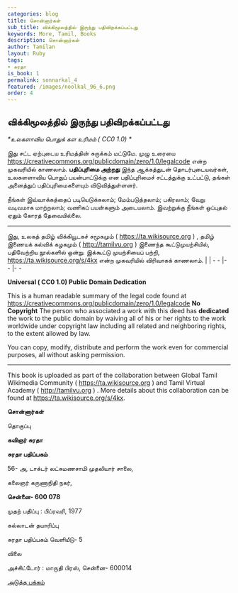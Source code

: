```yaml
---
categories: blog
title: சொன்னார்கள்
sub_title: விக்கிமூலத்தில் இருந்து பதிவிறக்கப்பட்டது
keywords: More, Tamil, Books
description: சொன்னார்கள்
author: Tamilan
layout: Ruby
tags:
- சுரதா
is_book: 1
permalink: sonnarkal_4
featured: /images/noolkal_96_6.png
order: 4
---
```



## விக்கிமூலத்தில் இருந்து பதிவிறக்கப்பட்டது

_*﻿உலகளாவிய பொதுக் கள உரிமம் ( CC0 1.0) *_

இது சட்ட ஏற்புடைய உரிமத்தின் சுருக்கம் மட்டுமே. முழு உரையை https://creativecommons.org/publicdomain/zero/1.0/legalcode என்ற முகவரியில் காணலாம். **பதிப்புரிமை அற்றது** இந்த ஆக்கத்துடன் தொடர்புடையவர்கள், உலகளளாவிய பொதுப் பயன்பாட்டுக்கு என பதிப்புரிமைச் சட்டத்துக்கு உட்பட்டு, தங்கள் அனைத்துப் பதிப்புரிமைகளையும் விடுவித்துள்ளனர்.

நீங்கள் இவ்வாக்கத்தைப் படியெடுக்கலாம்; மேம்படுத்தலாம்; பகிரலாம்; வேறு வடிவமாக மாற்றலாம்; வணிகப் பயன்களும் அடையலாம். இவற்றுக்கு நீங்கள் ஒப்புதல் ஏதும் கோரத் தேவையில்லை.

* * *

இது, உலகத் தமிழ் விக்கியூடகச் சமூகமும் ( https://ta.wikisource.org ) , தமிழ் இணையக் கல்விக் கழகமும் ( http://tamilvu.org ) இணைந்த கூட்டுமுயற்சியில், பதிவேற்றிய நூல்களில் ஒன்று. இக்கூட்டு முயற்சியைப் பற்றி, https://ta.wikisource.org/s/4kx என்ற முகவரியில் விரிவாகக் காணலாம். | | \- - |- - |- -

**Universal ( CC0 1.0) Public Domain Dedication**

This is a human readable summary of the legal code found at https://creativecommons.org/publicdomain/zero/1.0/legalcode **No Copyright** The person who associated a work with this deed has **dedicated** the work to the public domain by waiving all of his or her rights to the work worldwide under copyright law including all related and neighboring rights, to the extent allowed by law.

You can copy, modify, distribute and perform the work even for commercial purposes, all without asking permission.

* * *

This book is uploaded as part of the collaboration between Global Tamil Wikimedia Community ( https://ta.wikisource.org ) and Tamil Virtual Academy ( http://tamilvu.org ) . More details about this collaboration can be found at https://ta.wikisource.org/s/4kx.

**சொன்னார்கள்**

தொகுப்பு

**கவிஞர் சுரதா**

**சுரதா பதிப்பகம்**

56- அ, டாக்டர் லட்சுமணசாமி முதலியார் சாலை,

கலைஞர் கருணாநிதி நகர்,

**சென்னை- 600 078**

﻿முதற் பதிப்பு : பிப்ரவரி, 1977

கல்லாடன் தயாரிப்பு

சுரதா பதிப்பகம் வெளியீடு- 5

விலை

அச்சிட்டோர் : மாருதி பிரஸ், சென்னை- 600014

[அடுத்த பக்கம்](sonnarkal_5)